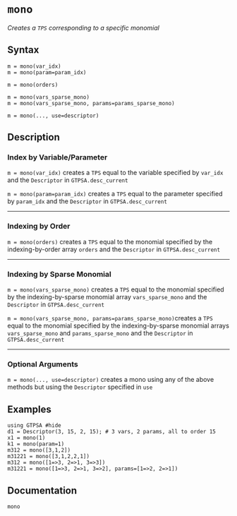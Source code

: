 # `mono`
*Creates a `TPS` corresponding to a specific monomial*
## Syntax
```
m = mono(var_idx)
m = mono(param=param_idx)

m = mono(orders)

m = mono(vars_sparse_mono)
m = mono(vars_sparse_mono, params=params_sparse_mono)

m = mono(..., use=descriptor)
```

## Description
### Index by Variable/Parameter

`m = mono(var_idx)` creates a `TPS` equal to the variable specified by `var_idx` and the `Descriptor` in `GTPSA.desc_current`

`m = mono(param=param_idx)` creates a `TPS` equal to the parameter specified by `param_idx` and the `Descriptor` in `GTPSA.desc_current`

------

### Indexing by Order

`m = mono(orders)` creates a `TPS` equal to the monomial specified by the indexing-by-order array `orders` and the `Descriptor` in `GTPSA.desc_current`

------

### Indexing by Sparse Monomial

`m = mono(vars_sparse_mono)` creates a `TPS` equal to the monomial specified by the indexing-by-sparse monomial array `vars_sparse_mono` and the `Descriptor` in `GTPSA.desc_current`

`m = mono(vars_sparse_mono, params=params_sparse_mono)`creates a `TPS` equal to the monomial specified by the indexing-by-sparse monomial arrays `vars_sparse_mono` and `params_sparse_mono` and the `Descriptor` in `GTPSA.desc_current`

------

### Optional Arguments

`m = mono(..., use=descriptor)` creates a mono using any of the above methods but using the `Descriptor` specified in `use`

## Examples
```@repl desc
using GTPSA #hide
d1 = Descriptor(3, 15, 2, 15); # 3 vars, 2 params, all to order 15
x1 = mono(1)
k1 = mono(param=1)
m312 = mono([3,1,2])
m31221 = mono([3,1,2,2,1])
m312 = mono([1=>3, 2=>1, 3=>3])
m31221 = mono([1=>3, 2=>1, 3=>2], params=[1=>2, 2=>1])
```

## Documentation
```@docs
mono
```